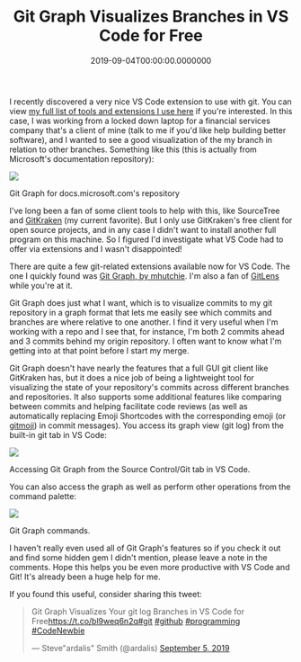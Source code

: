 ﻿---
title: Git Graph Visualizes Branches in VS Code for Free
date: "2019-09-04T00:00:00.0000000"
description: Git Graph does just what I want, which is to visualize commits to my git repository in a graph format that lets me easily see which commits and branches are where relative to one another.
featuredImage: /img/git-graph-visualizes-branches-in-vs-code-for-free.png
---

I recently discovered a very nice VS Code extension to use with git. You can view [my full list of tools and extensions I use here](https://ardalis.com/tools-used) if you're interested. In this case, I was working from a locked down laptop for a financial services company that's a client of mine (talk to me if you'd like help building better software), and I wanted to see a good visualization of the my branch in relation to other branches. Something like this (this is actually from Microsoft's documentation repository):

![](/img/image-git-graph.png)

Git Graph for docs.microsoft.com's repository

I've long been a fan of some client tools to help with this, like SourceTree and [GitKraken](https://www.gitkraken.com/) (my current favorite). But I only use GitKraken's free client for open source projects, and in any case I didn't want to install another full program on this machine. So I figured I'd investigate what VS Code had to offer via extensions and I wasn't disappointed!

There are quite a few git-related extensions available now for VS Code. The one I quickly found was [Git Graph, by mhutchie](https://marketplace.visualstudio.com/items?itemName=mhutchie.git-graph). I'm also a fan of [GitLens](https://marketplace.visualstudio.com/items?itemName=eamodio.gitlens) while you're at it.

Git Graph does just what I want, which is to visualize commits to my git repository in a graph format that lets me easily see which commits and branches are where relative to one another. I find it very useful when I'm working with a repo and I see that, for instance, I'm both 2 commits ahead and 3 commits behind my origin repository. I often want to know what I'm getting into at that point before I start my merge.

Git Graph doesn't have nearly the features that a full GUI git client like GitKraken has, but it does a nice job of being a lightweight tool for visualizing the state of your repository's commits across different branches and repositories. It also supports some additional features like comparing between commits and helping facilitate code reviews (as well as automatically replacing Emoji Shortcodes with the corresponding emoji (or [gitmoji](https://gitmoji.carloscuesta.me/)) in commit messages). You access its graph view (git log) from the built-in git tab in VS Code:

![](/img/image-1-git-graph.png)

Accessing Git Graph from the Source Control/Git tab in VS Code.

You can also access the graph as well as perform other operations from the command palette:

![](/img/image-2-git-graph.png)

Git Graph commands.

I haven't really even used all of Git Graph's features so if you check it out and find some hidden gem I didn't mention, please leave a note in the comments. Hope this helps you be even more productive with VS Code and Git! It's already been a huge help for me.

If you found this useful, consider sharing this tweet:

<blockquote class="twitter-tweet"><p lang="en" dir="ltr">Git Graph Visualizes Your git log Branches in VS Code for Free<a href="https://t.co/bl9weq6n2q">https://t.co/bl9weq6n2q</a><a href="https://twitter.com/hashtag/git?src=hash&amp;ref_src=twsrc%5Etfw">#git</a> <a href="https://twitter.com/hashtag/github?src=hash&amp;ref_src=twsrc%5Etfw">#github</a> <a href="https://twitter.com/hashtag/programming?src=hash&amp;ref_src=twsrc%5Etfw">#programming</a> <a href="https://twitter.com/hashtag/CodeNewbie?src=hash&amp;ref_src=twsrc%5Etfw">#CodeNewbie</a></p>— Steve"ardalis" Smith (@ardalis) <a href="https://twitter.com/ardalis/status/1169610669286707201?ref_src=twsrc%5Etfw">September 5, 2019</a></blockquote>
<script async src="https://platform.twitter.com/widgets.js" charset="utf-8"></script>

